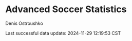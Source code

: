 # Advanced Soccer Statistics
Denis Ostroushko

<!-- gfm -->

Last successful data update: 2024-11-29 12:19:53 CST
